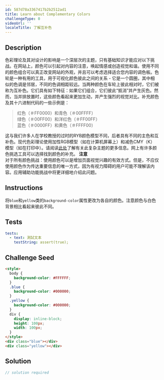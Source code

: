 ```yaml
---
id: 587d78a3367417b2b2512ad1
title: Learn about Complementary Colors
challengeType: 0
videoUrl: ''
localeTitle: 了解互补色
---
```


## Description
<section id="description">色彩理论及其对设计的影响是一个深层次的主题，只有基础知识才能应对以下挑战。在网站上，颜色可以引起对内容的注意，唤起情感或创造视觉和谐。使用不同的颜色组合可以真正改变网站的外观，并且可以考虑选择适合您内容的调色板。色轮是一种有用的工具，用于可视化颜色彼此之间的关系 - 它是一个圆圈，其中相似的色调是邻居，不同的色调相距较远。当两种颜色在车轮上彼此相对时，它们被称为互补色。它们具有如下特征：如果它们组合，它们彼此“抵消”并产生灰色。然而，当并排放置时，这些颜色看起来更加生动，并产生强烈的视觉对比。补充颜色及其十六进制代码的一些示例是： <blockquote>红色（＃FF0000）和青色（＃00FFFF） <br>绿色（＃00FF00）和洋红色（＃FF00FF） <br>蓝色（＃0000FF）和黄色（＃FFFF00） </blockquote>这与我们许多人在学校教授的过时的RYB颜色模型不同，后者具有不同的主色和互补色。现代色彩理论使用加性RGB模型（如在计算机屏幕上）和减色CMY（K）模型（如在打印中）。请阅读<a href="https://en.wikipedia.org/wiki/Color_model" target="_blank">此处</a>了解有关此复杂主题的更多信息。网上有许多颜色挑选工具可以选择找到颜色的补充。 <strong>注意</strong> <br>对于所有颜色挑战：使用颜色可以是增加页面视觉兴趣的有效方式。但是，不应仅使用颜色作为传达重要信息的唯一方式，因为有视力障碍的用户可能不理解该内容。应用辅助功能挑战中将更详细地介绍此问题。 </section>

## Instructions
<section id="instructions">将<code>blue</code>和<code>yellow</code>类的<code>background-color</code>属性更改为各自的颜色。注意颜色与白色背景相比看起来彼此不同。 </section>

## Tests
<section id='tests'>

```yml
tests:
  - text: 測試文本
    testString: assert(true);

```

</section>

## Challenge Seed
<section id='challengeSeed'>

<div id='html-seed'>

```html
<style>
  body {
    background-color: #FFFFFF;
  }
  .blue {
    background-color: #000000;
  }
  .yellow {
    background-color: #000000;
  }
  div {
    display: inline-block;
    height: 100px;
    width: 100px;
  }
</style>
<div class="blue"></div>
<div class="yellow"></div>

```

</div>



</section>

## Solution
<section id='solution'>

```js
// solution required
```
</section>
